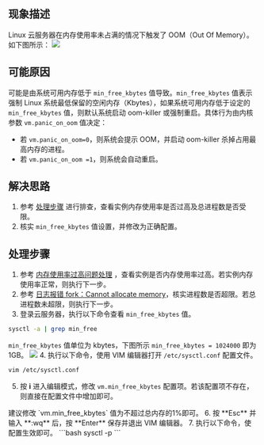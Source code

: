 ## 现象描述
Linux 云服务器在内存使用率未占满的情况下触发了 OOM（Out Of Memory）。如下图所示：
![](https://main.qcloudimg.com/raw/72cbd63ac445a1caa8d82fa1e55ba5a5.png)

## 可能原因
可能是由系统可用内存低于 `min_free_kbytes` 值导致。`min_free_kbytes` 值表示强制 Linux 系统最低保留的空闲内存（Kbytes），如果系统可用内存低于设定的 `min_free_kbytes` 值，则默认系统启动 oom-killer 或强制重启。具体行为由内核参数 `vm.panic_on_oom` 值决定：
 - 若 `vm.panic_on_oom=0`，则系统会提示 OOM，并启动 oom-killer 杀掉占用最高内存的进程。
 - 若 `vm.panic_on_oom =1`，则系统会自动重启。

## 解决思路
1. 参考 [处理步骤](#ProcessingSteps) 进行排查，查看实例内存使用率是否过高及总进程数是否受限。
2. 核实 `min_free_kbytes` 值设置，并修改为正确配置。


## 处理步骤[](id:ProcessingSteps)
1. 参考 [内存使用率过高问题处理](https://cloud.tencent.com/document/product/213/54644#ProcessingSteps) ，查看实例是否内存使用率过高。若实例内存使用率正常，则执行下一步。
2. 参考 [日志报错 fork：Cannot allocate memory](https://cloud.tencent.com/document/product/213/54645)，核实进程数是否超限。若总进程数未超限，则执行下一步。
3. 登录云服务器，执行以下命令查看 `min_free_kbytes` 值。
```bash
sysctl -a | grep min_free
```
`min_free_kbytes` 值单位为 kbytes，下图所示 `min_free_kbytes = 1024000` 即为1GB。
![](https://main.qcloudimg.com/raw/18ac6c04962abfbf67132eab1a604167.png)
4. 执行以下命令，使用 VIM 编辑器打开 `/etc/sysctl.conf` 配置文件。
```bash
vim /etc/sysctl.conf
```
5. 按 **i** 进入编辑模式，修改 `vm.min_free_kbytes` 配置项。若该配置项不存在，则直接在配置文件中增加即可。
<dx-alert infotype="explain" title="">
建议修改 `vm.min_free_kbytes` 值为不超过总内存的1%即可。
</dx-alert>
6. 按 **Esc** 并输入 **:wq** 后，按 **Enter** 保存并退出 VIM 编辑器。
7. 执行以下命令，使配置生效即可。
```bash
sysctl -p
```
